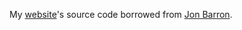 My [website](https://zanarashidi.github.io/)'s source code borrowed from [Jon Barron](https://github.com/jonbarron/jonbarron_website).